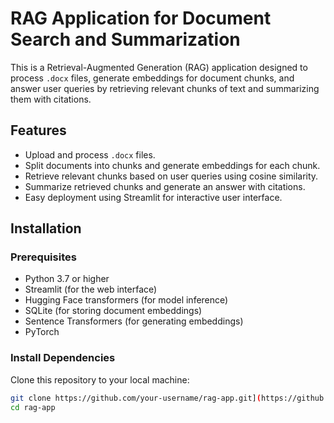 # RAG Application for Document Search and Summarization

This is a Retrieval-Augmented Generation (RAG) application designed to process `.docx` files, generate embeddings for document chunks, and answer user queries by retrieving relevant chunks of text and summarizing them with citations.

## Features
- Upload and process `.docx` files.
- Split documents into chunks and generate embeddings for each chunk.
- Retrieve relevant chunks based on user queries using cosine similarity.
- Summarize retrieved chunks and generate an answer with citations.
- Easy deployment using Streamlit for interactive user interface.

## Installation

### Prerequisites

- Python 3.7 or higher
- Streamlit (for the web interface)
- Hugging Face transformers (for model inference)
- SQLite (for storing document embeddings)
- Sentence Transformers (for generating embeddings)
- PyTorch

### Install Dependencies

Clone this repository to your local machine:

```bash
git clone https://github.com/your-username/rag-app.git](https://github.com/codewithleo1/RAG-Application-with-Dynamic-Document-Uploads/
cd rag-app
